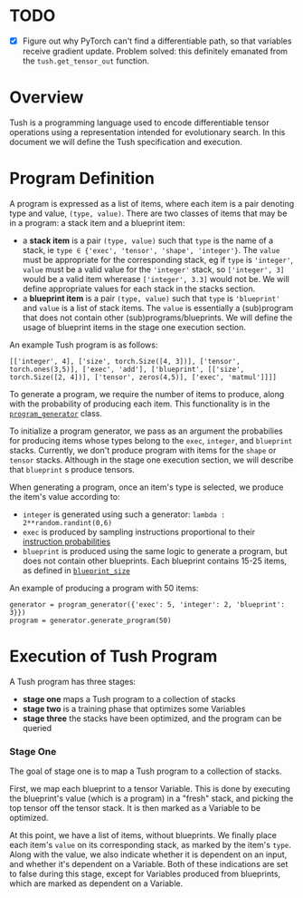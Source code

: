 # TODO
- [x] Figure out why PyTorch can't find a differentiable path, so that variables receive gradient update. Problem solved: this definitely  emanated from the `tush.get_tensor_out` function.


# Overview
Tush is a programming language used to encode differentiable tensor operations using a representation intended for evolutionary search. In this document we will define the Tush specification and execution.


# Program Definition
A program is expressed as a list of items, where each item is a pair denoting type and value, ```(type, value)```. There are two classes of items that may be in a program: a stack item and a blueprint item:
- a **stack item** is a pair ```(type, value)``` such that `type` is the name of a stack, ie `type ∈ {'exec', 'tensor', 'shape', 'integer'}`. The `value` must be appropriate for the corresponding stack, eg if `type` is `'integer'`, `value` must be a valid value for the `'integer'` stack, so ```['integer', 3]``` would be a valid item wherease ```['integer', 3.3]``` would not be. We will define appropriate values for each stack in the stacks section.
- a **blueprint item** is a pair `(type, value)` such that `type` is `'blueprint'` and `value` is a list of stack items. The `value` is essentially a (sub)program that does not contain other (sub)programs/blueprints. We will define the usage of blueprint items in the stage one execution section.


An example Tush program is as follows:

```
[['integer', 4], ['size', torch.Size([4, 3])], ['tensor', torch.ones(3,5)], ['exec', 'add'], ['blueprint', [['size', torch.Size([2, 4])], ['tensor', zeros(4,5)], ['exec', 'matmul']]]]
```



To generate a program, we require the number of items to produce, along with the probability of producing each item. This functionality is in the [`program_generator`](https://github.com/julianoks/Tush/blob/master/programmer.py#L4) class.

To initialize a program generator, we pass as an argument the probabilies for producing items whose types belong to the `exec`, `integer`, and `blueprint` stacks. Currently, we don't produce program with items for the `shape` or `tensor` stacks. Although in the stage one execution section, we will describe that `blueprint` s produce tensors.


When generating a program, once an item's type is selected, we produce the item's value according to:
- `integer` is generated using such a generator: ```lambda : 2**random.randint(0,6)```
- `exec` is produced by sampling instructions proportional to their [instruction probabilities](https://github.com/julianoks/Tush/blob/master/instructions.py#L124)
- `blueprint` is produced using the same logic to generate a program, but does not contain other blueprints. Each blueprint contains 15-25 items, as defined in [`blueprint_size`](https://github.com/julianoks/Tush/blob/master/programmer.py#L10)


An example of producing a program with 50 items:
```
generator = program_generator({'exec': 5, 'integer': 2, 'blueprint': 3}})
program = generator.generate_program(50)
```


# Execution of Tush Program
A Tush program has three stages:
- **stage one** maps a Tush program to a collection of stacks
- **stage two** is a training phase that optimizes some Variables
- **stage three** the stacks have been optimized, and the program can be queried

### Stage One
The goal of stage one is to map a Tush program to a collection of stacks.

First, we map each blueprint to a tensor Variable. This is done by executing the blueprint's value (which is a program) in a "fresh" stack, and picking the top tensor off the tensor stack. It is then marked as a Variable to be optimized.

At this point, we have a list of items, without blueprints. We finally place each item's `value` on its corresponding stack, as marked by the item's `type`. Along with the value, we also indicate whether it is dependent on an input, and whether it's dependent on a Variable. Both of these indications are set to false during this stage, except for Variables produced from blueprints, which are marked as dependent on a Variable.

